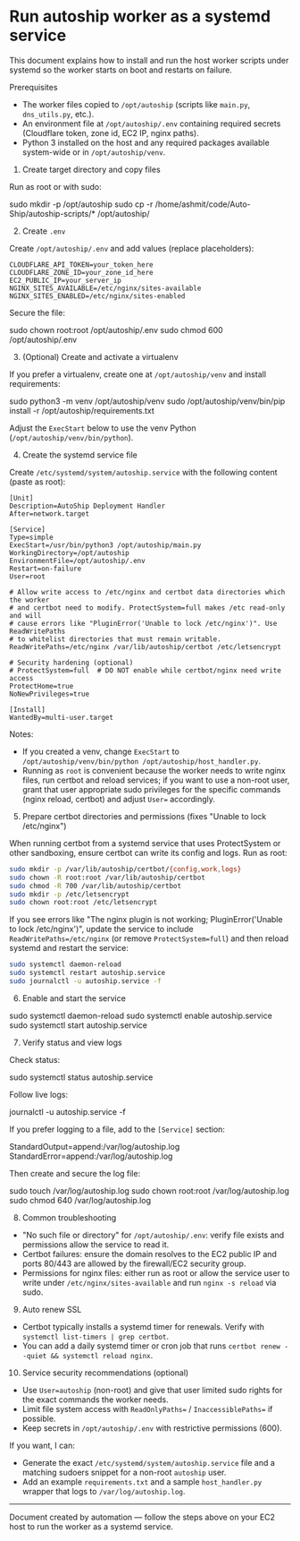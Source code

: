 # Run autoship worker as a systemd service

This document explains how to install and run the host worker scripts under systemd so the worker starts on boot and restarts on failure.

Prerequisites
- The worker files copied to `/opt/autoship` (scripts like `main.py`, `dns_utils.py`, etc.).
- An environment file at `/opt/autoship/.env` containing required secrets (Cloudflare token, zone id, EC2 IP, nginx paths).
- Python 3 installed on the host and any required packages available system-wide or in `/opt/autoship/venv`.

1) Create target directory and copy files

Run as root or with sudo:

sudo mkdir -p /opt/autoship
sudo cp -r /home/ashmit/code/Auto-Ship/autoship-scripts/* /opt/autoship/

2) Create `.env`

Create `/opt/autoship/.env` and add values (replace placeholders):

```
CLOUDFLARE_API_TOKEN=your_token_here
CLOUDFLARE_ZONE_ID=your_zone_id_here
EC2_PUBLIC_IP=your_server_ip
NGINX_SITES_AVAILABLE=/etc/nginx/sites-available
NGINX_SITES_ENABLED=/etc/nginx/sites-enabled
```

Secure the file:

sudo chown root:root /opt/autoship/.env
sudo chmod 600 /opt/autoship/.env

3) (Optional) Create and activate a virtualenv

If you prefer a virtualenv, create one at `/opt/autoship/venv` and install requirements:

sudo python3 -m venv /opt/autoship/venv
sudo /opt/autoship/venv/bin/pip install -r /opt/autoship/requirements.txt

Adjust the `ExecStart` below to use the venv Python (`/opt/autoship/venv/bin/python`).

4) Create the systemd service file

Create `/etc/systemd/system/autoship.service` with the following content (paste as root):

```
[Unit]
Description=AutoShip Deployment Handler
After=network.target

[Service]
Type=simple
ExecStart=/usr/bin/python3 /opt/autoship/main.py
WorkingDirectory=/opt/autoship
EnvironmentFile=/opt/autoship/.env
Restart=on-failure
User=root

# Allow write access to /etc/nginx and certbot data directories which the worker
# and certbot need to modify. ProtectSystem=full makes /etc read-only and will
# cause errors like "PluginError('Unable to lock /etc/nginx')". Use ReadWritePaths
# to whitelist directories that must remain writable.
ReadWritePaths=/etc/nginx /var/lib/autoship/certbot /etc/letsencrypt

# Security hardening (optional)
# ProtectSystem=full  # DO NOT enable while certbot/nginx need write access
ProtectHome=true
NoNewPrivileges=true

[Install]
WantedBy=multi-user.target
```

Notes:
- If you created a venv, change `ExecStart` to `/opt/autoship/venv/bin/python /opt/autoship/host_handler.py`.
- Running as `root` is convenient because the worker needs to write nginx files, run certbot and reload services; if you want to use a non-root user, grant that user appropriate sudo privileges for the specific commands (nginx reload, certbot) and adjust `User=` accordingly.



5) Prepare certbot directories and permissions (fixes "Unable to lock /etc/nginx")

When running certbot from a systemd service that uses ProtectSystem or other sandboxing, ensure certbot can write its config and logs. Run as root:

```bash
sudo mkdir -p /var/lib/autoship/certbot/{config,work,logs}
sudo chown -R root:root /var/lib/autoship/certbot
sudo chmod -R 700 /var/lib/autoship/certbot
sudo mkdir -p /etc/letsencrypt
sudo chown root:root /etc/letsencrypt
```

If you see errors like "The nginx plugin is not working; PluginError('Unable to lock /etc/nginx')", update the service to include `ReadWritePaths=/etc/nginx` (or remove `ProtectSystem=full`) and then reload systemd and restart the service:

```bash
sudo systemctl daemon-reload
sudo systemctl restart autoship.service
sudo journalctl -u autoship.service -f
```

6) Enable and start the service

sudo systemctl daemon-reload
sudo systemctl enable autoship.service
sudo systemctl start autoship.service

7) Verify status and view logs

Check status:

sudo systemctl status autoship.service

Follow live logs:

journalctl -u autoship.service -f

If you prefer logging to a file, add to the `[Service]` section:

StandardOutput=append:/var/log/autoship.log
StandardError=append:/var/log/autoship.log

Then create and secure the log file:

sudo touch /var/log/autoship.log
sudo chown root:root /var/log/autoship.log
sudo chmod 640 /var/log/autoship.log

8) Common troubleshooting
- "No such file or directory" for `/opt/autoship/.env`: verify file exists and permissions allow the service to read it.
- Certbot failures: ensure the domain resolves to the EC2 public IP and ports 80/443 are allowed by the firewall/EC2 security group.
- Permissions for nginx files: either run as root or allow the service user to write under `/etc/nginx/sites-available` and run `nginx -s reload` via sudo.

9) Auto renew SSL
- Certbot typically installs a systemd timer for renewals. Verify with `systemctl list-timers | grep certbot`.
- You can add a daily systemd timer or cron job that runs `certbot renew --quiet && systemctl reload nginx`.

10) Service security recommendations (optional)
- Use `User=autoship` (non-root) and give that user limited sudo rights for the exact commands the worker needs.
- Limit file system access with `ReadOnlyPaths=` / `InaccessiblePaths=` if possible.
- Keep secrets in `/opt/autoship/.env` with restrictive permissions (600).

If you want, I can:
- Generate the exact `/etc/systemd/system/autoship.service` file and a matching sudoers snippet for a non-root `autoship` user.
- Add an example `requirements.txt` and a sample `host_handler.py` wrapper that logs to `/var/log/autoship.log`.

---

Document created by automation — follow the steps above on your EC2 host to run the worker as a systemd service.
